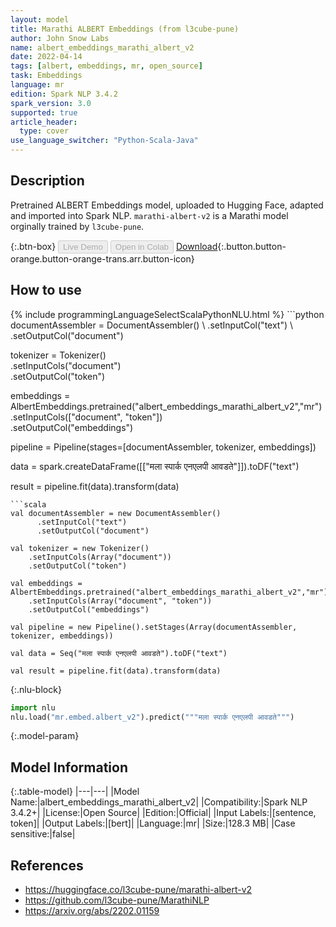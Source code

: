 ```yaml
---
layout: model
title: Marathi ALBERT Embeddings (from l3cube-pune)
author: John Snow Labs
name: albert_embeddings_marathi_albert_v2
date: 2022-04-14
tags: [albert, embeddings, mr, open_source]
task: Embeddings
language: mr
edition: Spark NLP 3.4.2
spark_version: 3.0
supported: true
article_header:
  type: cover
use_language_switcher: "Python-Scala-Java"
---
```


## Description

Pretrained ALBERT Embeddings model, uploaded to Hugging Face, adapted and imported into Spark NLP. `marathi-albert-v2` is a Marathi model orginally trained by `l3cube-pune`.

{:.btn-box}
<button class="button button-orange" disabled>Live Demo</button>
<button class="button button-orange" disabled>Open in Colab</button>
[Download](https://s3.amazonaws.com/auxdata.johnsnowlabs.com/public/models/albert_embeddings_marathi_albert_v2_mr_3.4.2_3.0_1649954249563.zip){:.button.button-orange.button-orange-trans.arr.button-icon}

## How to use



<div class="tabs-box" markdown="1">
{% include programmingLanguageSelectScalaPythonNLU.html %}
```python
documentAssembler = DocumentAssembler() \
    .setInputCol("text") \
    .setOutputCol("document")

tokenizer = Tokenizer() \
    .setInputCols("document") \
    .setOutputCol("token")
  
embeddings = AlbertEmbeddings.pretrained("albert_embeddings_marathi_albert_v2","mr") \
    .setInputCols(["document", "token"]) \
    .setOutputCol("embeddings")
    
pipeline = Pipeline(stages=[documentAssembler, tokenizer, embeddings])

data = spark.createDataFrame([["मला स्पार्क एनएलपी आवडते"]]).toDF("text")

result = pipeline.fit(data).transform(data)
```
```scala
val documentAssembler = new DocumentAssembler() 
      .setInputCol("text") 
      .setOutputCol("document")
 
val tokenizer = new Tokenizer() 
    .setInputCols(Array("document"))
    .setOutputCol("token")

val embeddings = AlbertEmbeddings.pretrained("albert_embeddings_marathi_albert_v2","mr") 
    .setInputCols(Array("document", "token")) 
    .setOutputCol("embeddings")

val pipeline = new Pipeline().setStages(Array(documentAssembler, tokenizer, embeddings))

val data = Seq("मला स्पार्क एनएलपी आवडते").toDF("text")

val result = pipeline.fit(data).transform(data)
```


{:.nlu-block}
```python
import nlu
nlu.load("mr.embed.albert_v2").predict("""मला स्पार्क एनएलपी आवडते""")
```

</div>

{:.model-param}
## Model Information

{:.table-model}
|---|---|
|Model Name:|albert_embeddings_marathi_albert_v2|
|Compatibility:|Spark NLP 3.4.2+|
|License:|Open Source|
|Edition:|Official|
|Input Labels:|[sentence, token]|
|Output Labels:|[bert]|
|Language:|mr|
|Size:|128.3 MB|
|Case sensitive:|false|

## References

- https://huggingface.co/l3cube-pune/marathi-albert-v2
- https://github.com/l3cube-pune/MarathiNLP
- https://arxiv.org/abs/2202.01159
